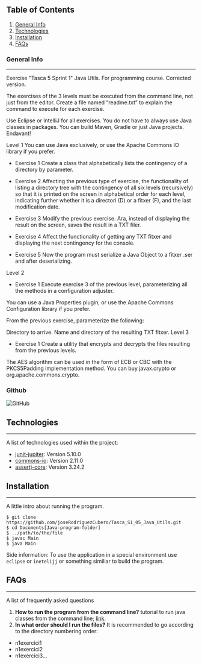 ## Table of Contents
1. [General Info](#general-info)
2. [Technologies](#technologies)
3. [Installation](#installation)
4. [FAQs](#faqs)
### General Info
***
Exercise "Tasca 5 Sprint 1" Java Utils. For programming course. Corrected version. 

The exercises of the 3 levels must be executed from the command line, not just from the editor. Create a file named “readme.txt” to explain the command to execute for each exercise.


Use Eclipse or IntelliJ for all exercises.
You do not have to always use Java classes in packages.
You can build Maven, Gradle or just Java projects.
Endavant!

Level 1
You can use Java exclusively, or use the Apache Commons IO library if you prefer.

- Exercise 1
Create a class that alphabetically lists the contingency of a directory by parameter.

- Exercise 2
Affecting the previous type of exercise, the functionality of listing a directory tree with the contingency of all six levels (recursively) so that it is printed on the screen in alphabetical order for each level, indicating further whether it is a directori (D) or a fitxer (F), and the last modification date.

- Exercise 3
Modify the previous exercise. Ara, instead of displaying the result on the screen, saves the result in a TXT filer.

- Exercise 4
Affect the functionality of getting any TXT fitxer and displaying the next contingency for the console.

- Exercise 5
Now the program must serialize a Java Object to a fitxer .ser and after deserializing.


Level 2


- Exercise 1
Execute exercise 3 of the previous level, parameterizing all the methods in a configuration adjuster.

You can use a Java Properties plugin, or use the Apache Commons Configuration library if you prefer.

From the previous exercise, parameterize the following:

Directory to arrive.
Name and directory of the resulting TXT fitxer.
Level 3
- Exercise 1
Create a utility that encrypts and decrypts the files resulting from the previous levels.

The AES algorithm can be used in the form of ECB or CBC with the PKCS5Padding implementation method. You can buy javax.crypto or org.apache.commons.crypto.
### Github
![GitHub](https://github.com/joseRodriguezCubero/Tasca_S1_05_Java_Utils)
## Technologies
***
A list of technologies used within the project:
* [junit-jupiter](https://junit.org/junit5/docs/current/user-guide/): Version 5.10.0
* [commons-io](https://commons.apache.org/proper/commons-io/): Version 2.11.0
* [assertj-core](https://assertj.github.io/doc/): Version 3.24.2
## Installation
***
A little intro about running the program. 
```
$ git clone https://github.com/joseRodriguezCubero/Tasca_S1_05_Java_Utils.git
$ cd Documents[Java-program-folder]
$ ../path/to/the/file
$ javac Main
$ java Main
```
Side information: To use the application in a special environment use ```eclipse``` or ```inetelijj``` or something similiar to build the program.

## FAQs
***
A list of frequently asked questions
1. **How to run the program from the command line?**
tutorial to run java classes from the command line; [link](https://vidatecno.net/como-ejecutar-un-programa-java-desde-el-simbolo-del-sistema/). 
2. __In what order should I run the files?__ 
It is recommended to go according to the directory numbering order:
* n1exercici1
* n1exercici2
* n1exercici3...
